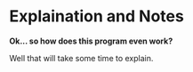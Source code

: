 # Explaination and Notes

**Ok... so how does this program even work?**

Well that will take some time to explain.

